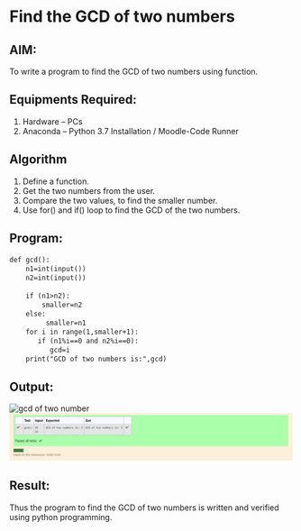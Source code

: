 # Find the GCD of two numbers

## AIM:
To write a program to find the GCD of two numbers using function.

## Equipments Required:
1. Hardware – PCs
2. Anaconda – Python 3.7 Installation / Moodle-Code Runner

## Algorithm
1. Define a function.
2. Get the two numbers from the user.
3. Compare the two values, to find the smaller number.
4. Use for() and if() loop to find the GCD of the two numbers.

## Program:
~~~
def gcd():
    n1=int(input())
    n2=int(input())

    if (n1>n2):
        smaller=n2
    else:
         smaller=n1
    for i in range(1,smaller+1):
       if (n1%i==0 and n2%i==0):
          gcd=i
    print("GCD of two numbers is:",gcd)  
~~~

## Output:
![gcd of two number](gcd.png)
![output](img1.png)


## Result:
Thus the program to find the GCD of two numbers is written and verified using python programming.
